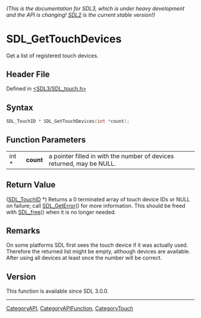 ###### (This is the documentation for SDL3, which is under heavy development and the API is changing! [SDL2](https://wiki.libsdl.org/SDL2/) is the current stable version!)
# SDL_GetTouchDevices

Get a list of registered touch devices.

## Header File

Defined in [<SDL3/SDL_touch.h>](https://github.com/libsdl-org/SDL/blob/main/include/SDL3/SDL_touch.h)

## Syntax

```c
SDL_TouchID * SDL_GetTouchDevices(int *count);
```

## Function Parameters

|       |           |                                                                       |
| ----- | --------- | --------------------------------------------------------------------- |
| int * | **count** | a pointer filled in with the number of devices returned, may be NULL. |

## Return Value

([SDL_TouchID](SDL_TouchID) *) Returns a 0 terminated array of touch device
IDs or NULL on failure; call [SDL_GetError](SDL_GetError)() for more
information. This should be freed with [SDL_free](SDL_free)() when it is no
longer needed.

## Remarks

On some platforms SDL first sees the touch device if it was actually used.
Therefore the returned list might be empty, although devices are available.
After using all devices at least once the number will be correct.

## Version

This function is available since SDL 3.0.0.

----
[CategoryAPI](CategoryAPI), [CategoryAPIFunction](CategoryAPIFunction), [CategoryTouch](CategoryTouch)

